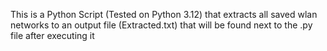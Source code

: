 This is a Python Script (Tested on Python 3.12) that extracts all saved wlan networks to an output file (Extracted.txt) that will be found next to the .py file after executing it 
